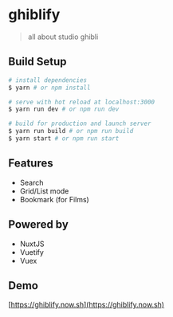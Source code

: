 # ghiblify
> all about studio ghibli

## Build Setup

``` bash
# install dependencies
$ yarn # or npm install

# serve with hot reload at localhost:3000
$ yarn run dev # or npm run dev

# build for production and launch server
$ yarn run build # or npm run build
$ yarn start # or npm run start
```
## Features
- Search
- Grid/List mode
- Bookmark (for Films)

## Powered by
- NuxtJS
- Vuetify
- Vuex

## Demo
[https://ghiblify.now.sh](https://ghiblify.now.sh)
